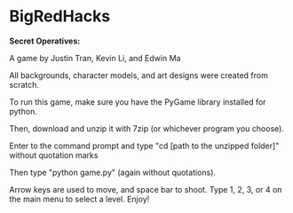 # BigRedHacks

<b>Secret Operatives:</b>

A game by Justin Tran, Kevin Li, and Edwin Ma

All backgrounds, character models, and art designs were created from scratch.

To run this game, make sure you have the PyGame library installed for python. 

Then, download and unzip it with 7zip (or whichever program you choose).

Enter to the command prompt and type "cd [path to the unzipped folder]" without quotation marks

Then type "python game.py" (again without quotations).

Arrow keys are used to move, and space bar to shoot.  Type 1, 2, 3, or 4 on the main menu to select a level.  Enjoy!

